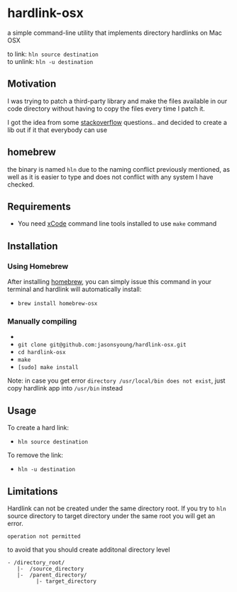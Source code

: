 # hardlink-osx
a simple command-line utility that implements directory hardlinks on Mac OSX

to link: `hln source destination`  
to unlink: `hln -u destination`

## Motivation
I was trying to patch a third-party library and make the files available in our
code directory without having to copy the files every time I patch it.

I got the idea from some [stackoverflow](http://stackoverflow.com/questions/80875/what-is-the-bash-command-to-create-a-hardlink-to-a-directory-in-os-x)
questions.. and decided to create a lib out if it that everybody can use

## homebrew
the binary is named `hln` due to the naming conflict previously mentioned, as well as it is easier
to type and does not conflict with any system I have checked.

## Requirements
- You need [xCode](https://developer.apple.com/technologies/mac/#xcode) command line tools installed to use `make` command

## Installation
### Using Homebrew
After installing [homebrew](http://brew.sh/), you can simply issue this command in your terminal and hardlink will automatically install:

- `brew install homebrew-osx`

### Manually compiling
- 
- `git clone git@github.com:jasonsyoung/hardlink-osx.git`
- `cd hardlink-osx`
- `make`
- `[sudo] make install`

Note: in case you get error `directory /usr/local/bin does not exist`, just copy hardlink app into `/usr/bin` instead

## Usage
To create a hard link:
- `hln source destination`

To remove the link:
- `hln -u destination`


## Limitations
Hardlink can not be created under the same directory root.
If you try to `hln` source directory to target directory under the same root you will get an error.
```
operation not permitted
```
to avoid that you should create additonal directory level
```
- /directory_root/
   |-  /source_directory
   |-  /parent_directory/
         |- target_directory
```

